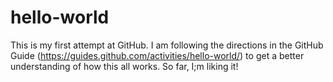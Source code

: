 # hello-world
This is my first attempt at GitHub. I am following the directions in the GitHub Guide (https://guides.github.com/activities/hello-world/) to get a better understanding of how this all works. So far, I;m liking it!
